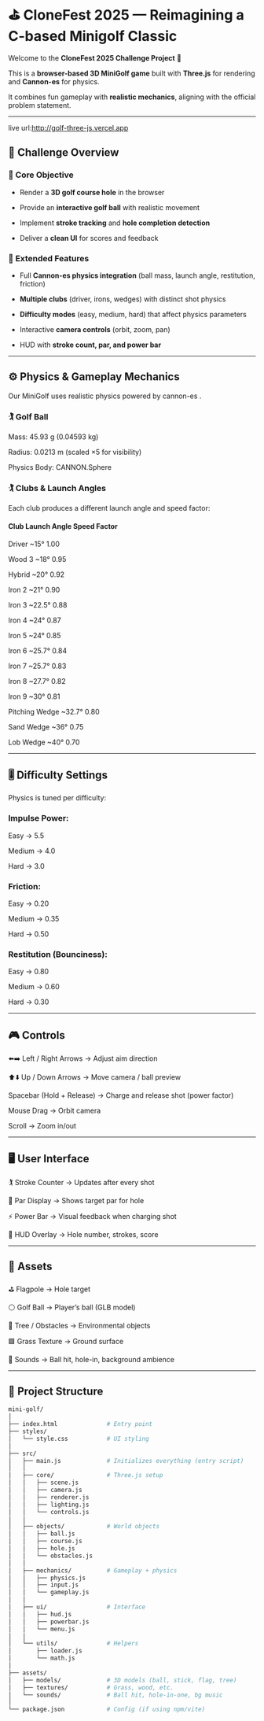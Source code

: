 # ⛳ CloneFest 2025 — Reimagining a C-based Minigolf Classic

Welcome to the **CloneFest 2025 Challenge Project** 🎉  

This is a **browser-based 3D MiniGolf game** built with **Three.js** for rendering and **Cannon-es** for physics.  

It combines fun gameplay with **realistic mechanics**, aligning with the official problem statement.

---
live url:http://golf-three-js.vercel.app
## 🏁 Challenge Overview

### 🎯 Core Objective


- Render a **3D golf course hole** in the browser  

- Provide an **interactive golf ball** with realistic movement 

- Implement **stroke tracking** and **hole completion detection**  

- Deliver a **clean UI** for scores and feedback  


### 🚀 Extended Features


- Full **Cannon-es physics integration** (ball mass, launch angle, restitution, friction)  

- **Multiple clubs** (driver, irons, wedges) with distinct shot physics  

- **Difficulty modes** (easy, medium, hard) that affect physics parameters  

- Interactive **camera controls** (orbit, zoom, pan)  

- HUD with **stroke count, par, and power bar**  

---

## ⚙️ Physics & Gameplay Mechanics


Our MiniGolf uses realistic physics powered by cannon-es
.


### 🏌️ Golf Ball


Mass: 45.93 g (0.04593 kg)

Radius: 0.0213 m (scaled ×5 for visibility)

Physics Body: CANNON.Sphere


### 🏌️ Clubs & Launch Angles


Each club produces a different launch angle and speed factor:

#### Club	Launch Angle	 Speed Factor

Driver	~15°	         1.00

Wood 3	~18°	         0.95

Hybrid	~20°	         0.92

Iron 2	~21°           0.90

Iron 3	~22.5°	       0.88

Iron 4	~24°           0.87

Iron 5	~24°	         0.85

Iron 6	~25.7°	       0.84

Iron 7	~25.7°	       0.83

Iron 8	~27.7°	       0.82

Iron 9	~30°	         0.81

Pitching Wedge ~32.7°	 0.80

Sand Wedge	~36°	     0.75

Lob Wedge	~40°	       0.70

---


## 🎚️ Difficulty Settings


Physics is tuned per difficulty:


### Impulse Power:


Easy → 5.5

Medium → 4.0

Hard → 3.0


### Friction:


Easy → 0.20

Medium → 0.35

Hard → 0.50


### Restitution (Bounciness):


Easy → 0.80

Medium → 0.60

Hard → 0.30

---


## 🎮 Controls


⬅️➡️ Left / Right Arrows → Adjust aim direction

⬆️⬇️ Up / Down Arrows → Move camera / ball preview

Spacebar (Hold + Release) → Charge and release shot (power factor)

Mouse Drag → Orbit camera

Scroll → Zoom in/out

---


## 🖥️ User Interface


🏌️ Stroke Counter → Updates after every shot

🎯 Par Display → Shows target par for hole

⚡ Power Bar → Visual feedback when charging shot

📍 HUD Overlay → Hole number, strokes, score

---


## 📸 Assets


⛳ Flagpole → Hole target

⚪ Golf Ball → Player’s ball (GLB model)

🌳 Tree / Obstacles → Environmental objects

🟩 Grass Texture → Ground surface

🎵 Sounds → Ball hit, hole-in, background ambience

---

## 📂 Project Structure

```bash
mini-golf/
│
├── index.html              # Entry point
├── styles/
│   └── style.css           # UI styling
│
├── src/
│   ├── main.js             # Initializes everything (entry script)
│   │
│   ├── core/               # Three.js setup
│   │   ├── scene.js
│   │   ├── camera.js
│   │   ├── renderer.js
│   │   ├── lighting.js
│   │   └── controls.js
│   │
│   ├── objects/            # World objects
│   │   ├── ball.js
│   │   ├── course.js
│   │   ├── hole.js
│   │   └── obstacles.js
│   │
│   ├── mechanics/          # Gameplay + physics
│   │   ├── physics.js
│   │   ├── input.js
│   │   └── gameplay.js
│   │
│   ├── ui/                 # Interface
│   │   ├── hud.js
│   │   ├── powerbar.js
│   │   └── menu.js
│   │
│   └── utils/              # Helpers
│       ├── loader.js
│       └── math.js
│
├── assets/
│   ├── models/             # 3D models (ball, stick, flag, tree)
│   ├── textures/           # Grass, wood, etc.
│   └── sounds/             # Ball hit, hole-in-one, bg music
│
└── package.json            # Config (if using npm/vite)
